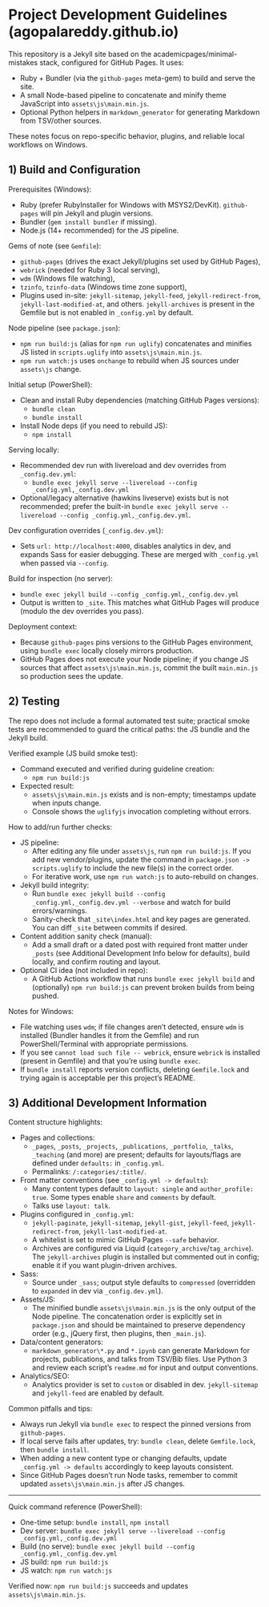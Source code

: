 # Project Development Guidelines (agopalareddy.github.io)

This repository is a Jekyll site based on the academicpages/minimal-mistakes stack, configured for GitHub Pages. It uses:
- Ruby + Bundler (via the `github-pages` meta-gem) to build and serve the site.
- A small Node-based pipeline to concatenate and minify theme JavaScript into `assets\js\main.min.js`.
- Optional Python helpers in `markdown_generator` for generating Markdown from TSV/other sources.

These notes focus on repo-specific behavior, plugins, and reliable local workflows on Windows.

## 1) Build and Configuration

Prerequisites (Windows):
- Ruby (prefer RubyInstaller for Windows with MSYS2/DevKit). `github-pages` will pin Jekyll and plugin versions.
- Bundler (`gem install bundler` if missing).
- Node.js (14+ recommended) for the JS pipeline.

Gems of note (see `Gemfile`):
- `github-pages` (drives the exact Jekyll/plugins set used by GitHub Pages),
- `webrick` (needed for Ruby 3 local serving),
- `wdm` (Windows file watching),
- `tzinfo`, `tzinfo-data` (Windows time zone support),
- Plugins used in-site: `jekyll-sitemap`, `jekyll-feed`, `jekyll-redirect-from`, `jekyll-last-modified-at`, and others. `jekyll-archives` is present in the Gemfile but is not enabled in `_config.yml` by default.

Node pipeline (see `package.json`):
- `npm run build:js` (alias for `npm run uglify`) concatenates and minifies JS listed in `scripts.uglify` into `assets\js\main.min.js`.
- `npm run watch:js` uses `onchange` to rebuild when JS sources under `assets\js` change.

Initial setup (PowerShell):
- Clean and install Ruby dependencies (matching GitHub Pages versions):
  - `bundle clean`
  - `bundle install`
- Install Node deps (if you need to rebuild JS):
  - `npm install`

Serving locally:
- Recommended dev run with livereload and dev overrides from `_config.dev.yml`:
  - `bundle exec jekyll serve --livereload --config _config.yml,_config.dev.yml`
- Optional/legacy alternative (hawkins liveserve) exists but is not recommended; prefer the built-in `bundle exec jekyll serve --livereload --config _config.yml,_config.dev.yml`.

Dev configuration overrides (`_config.dev.yml`):
- Sets `url: http://localhost:4000`, disables analytics in dev, and expands Sass for easier debugging. These are merged with `_config.yml` when passed via `--config`.

Build for inspection (no server):
- `bundle exec jekyll build --config _config.yml,_config.dev.yml`
- Output is written to `_site`. This matches what GitHub Pages will produce (modulo the dev overrides you pass).

Deployment context:
- Because `github-pages` pins versions to the GitHub Pages environment, using `bundle exec` locally closely mirrors production.
- GitHub Pages does not execute your Node pipeline; if you change JS sources that affect `assets\js\main.min.js`, commit the built `main.min.js` so production sees the update.

## 2) Testing

The repo does not include a formal automated test suite; practical smoke tests are recommended to guard the critical paths: the JS bundle and the Jekyll build.

Verified example (JS build smoke test):
- Command executed and verified during guideline creation:
  - `npm run build:js`
- Expected result:
  - `assets\js\main.min.js` exists and is non-empty; timestamps update when inputs change.
  - Console shows the `uglifyjs` invocation completing without errors.

How to add/run further checks:
- JS pipeline:
  - After editing any file under `assets\js`, run `npm run build:js`. If you add new vendor/plugins, update the command in `package.json -> scripts.uglify` to include the new file(s) in the correct order.
  - For iterative work, use `npm run watch:js` to auto-rebuild on changes.
- Jekyll build integrity:
  - Run `bundle exec jekyll build --config _config.yml,_config.dev.yml --verbose` and watch for build errors/warnings.
  - Sanity-check that `_site\index.html` and key pages are generated. You can diff `_site` between commits if desired.
- Content addition sanity check (manual):
  - Add a small draft or a dated post with required front matter under `_posts` (see Additional Development Info below for defaults), build locally, and confirm routing and layout.
- Optional CI idea (not included in repo):
  - A GitHub Actions workflow that runs `bundle exec jekyll build` and (optionally) `npm run build:js` can prevent broken builds from being pushed.

Notes for Windows:
- File watching uses `wdm`; if file changes aren’t detected, ensure `wdm` is installed (Bundler handles it from the Gemfile) and run PowerShell/Terminal with appropriate permissions.
- If you see `cannot load such file -- webrick`, ensure `webrick` is installed (present in Gemfile) and that you’re using `bundle exec`.
- If `bundle install` reports version conflicts, deleting `Gemfile.lock` and trying again is acceptable per this project’s README.

## 3) Additional Development Information

Content structure highlights:
- Pages and collections:
  - `_pages`, `_posts`, `_projects`, `_publications`, `_portfolio`, `_talks`, `_teaching` (and more) are present; defaults for layouts/flags are defined under `defaults:` in `_config.yml`.
  - Permalinks: `/:categories/:title/`.
- Front matter conventions (see `_config.yml -> defaults`):
  - Many content types default to `layout: single` and `author_profile: true`. Some types enable `share` and `comments` by default.
  - Talks use `layout: talk`.
- Plugins configured in `_config.yml`:
  - `jekyll-paginate`, `jekyll-sitemap`, `jekyll-gist`, `jekyll-feed`, `jekyll-redirect-from`, `jekyll-last-modified-at`.
  - A whitelist is set to mimic GitHub Pages `--safe` behavior.
  - Archives are configured via Liquid (`category_archive`/`tag_archive`). The `jekyll-archives` plugin is installed but commented out in config; enable it if you want plugin-driven archives.
- Sass:
  - Source under `_sass`; output style defaults to `compressed` (overridden to `expanded` in dev via `_config.dev.yml`).
- Assets/JS:
  - The minified bundle `assets\js\main.min.js` is the only output of the Node pipeline. The concatenation order is explicitly set in `package.json` and should be maintained to preserve dependency order (e.g., jQuery first, then plugins, then `_main.js`).
- Data/content generators:
  - `markdown_generator\*.py` and `*.ipynb` can generate Markdown for projects, publications, and talks from TSV/Bib files. Use Python 3 and review each script’s `readme.md` for input and output conventions.
- Analytics/SEO:
  - Analytics provider is set to `custom` or disabled in dev. `jekyll-sitemap` and `jekyll-feed` are enabled by default.

Common pitfalls and tips:
- Always run Jekyll via `bundle exec` to respect the pinned versions from `github-pages`.
- If local serve fails after updates, try: `bundle clean`, delete `Gemfile.lock`, then `bundle install`.
- When adding a new content type or changing defaults, update `_config.yml -> defaults` accordingly to keep layouts consistent.
- Since GitHub Pages doesn’t run Node tasks, remember to commit updated `assets\js\main.min.js` after JS changes.

---

Quick command reference (PowerShell):
- One-time setup: `bundle install`, `npm install`
- Dev server: `bundle exec jekyll serve --livereload --config _config.yml,_config.dev.yml`
- Build (no serve): `bundle exec jekyll build --config _config.yml,_config.dev.yml`
- JS build: `npm run build:js`
- JS watch: `npm run watch:js`

Verified now: `npm run build:js` succeeds and updates `assets\js\main.min.js`.
